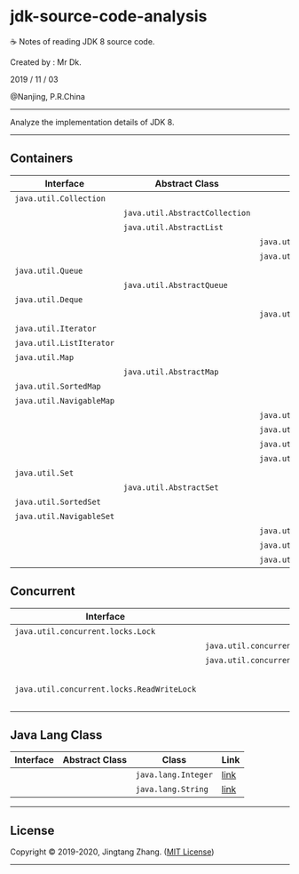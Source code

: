 # jdk-source-code-analysis

☕ Notes of reading JDK 8 source code.

Created by : Mr Dk.

2019 / 11 / 03

@Nanjing, P.R.China

---

Analyze the implementation details of JDK 8.

---

## Containers

| Interface                | Abstract Class                 | Class                       | Link                                                       |
| ------------------------ | ------------------------------ | --------------------------- | ---------------------------------------------------------- |
| `java.util.Collection`   |                                |                             | [link](Interface%20%2d%20java.util.Collection.md)              |
|                          | `java.util.AbstractCollection` |                             | [link](Abstract%20Class%20%2d%20java.util.AbstractCollection.md) |
|                          | `java.util.AbstractList`       |                             | [link](Abstract%20Class%20%2d%20java.util.AbstractList.md)       |
|                          |                                | `java.util.ArrayList`       | [link](Class%20%2d%20java.util.ArrayList.md)                   |
|                          |                                | `java.util.LinkedList`      | [link](Class%20%2d%20java.util.LinkedList.md)                  |
| `java.util.Queue`        |                                |                             | [link](Interface%20%2d%20java.util.Queue.md)                   |
|                          | `java.util.AbstractQueue`      |                             | [link](Abstract%20Class%20%2d%20java.util.AbstractQueue.md)      |
| `java.util.Deque`        |                                |                             | [link](Interface%20%2d%20java.util.Deque.md)                   |
|                          |                                | `java.util.PriorityQueue`   | [link](Class%20%2d%20java.util.PriorityQueue.md)               |
| `java.util.Iterator`     |                                |                             | [link](Interface%20%2d%20java.util.Iterator.md)                |
| `java.util.ListIterator` |                                |                             | [link](Interface%20%2d%20java.util.ListIterator.md)            |
| `java.util.Map`          |                                |                             | [link](Interface%20%2d%20java.util.Map.md)                     |
|                          | `java.util.AbstractMap`        |                             | [link](Abstract%20Class%20%2d%20java.util.AbstractMap.md)        |
| `java.util.SortedMap`    |                                |                             | [link](Interface%20%2d%20java.util.SortedMap.md)               |
| `java.util.NavigableMap` |                                |                             | [link](Interface%20%2d%20java.util.NavigableMap.md)            |
|                          |                                | `java.util.TreeMap`         | [link](Class%20%2d%20java.util.TreeMap.md)                     |
|                          |                                | `java.util.HashMap`         | [link](Class%20%2d%20java.util.HashMap.md)                     |
|                          |                                | `java.util.LinkedHashMap`   | [link](Class%20%2d%20java.util.LinkedHashMap.md)               |
|                          |                                | `java.util.IdentityHashMap` | [link](Class%20%2d%20java.util.IdentityHashMap.md)             |
| `java.util.Set`          |                                |                             | [link](Interface%20%2d%20java.util.Set.md)                     |
|                          | `java.util.AbstractSet`        |                             | [link](Abstract%20Class%20%2d%20java.util.AbstractSet.md)        |
| `java.util.SortedSet`    |                                |                             | [link](Interface%20%2d%20java.util.SortedSet.md)               |
| `java.util.NavigableSet` |                                |                             | [link](Interface%20%2d%20java.util.NavigableSet.md)            |
|                          |                                | `java.util.TreeSet`         | [link](Class%20%2d%20java.util.TreeSet.md)                     |
|                          |                                | `java.util.HashSet`         | [link](Class%20%2d%20java.util.HashSet.md)                     |
|                          |                                | `java.util.LinkedHashSet`   | [link](Class%20%2d%20java.util.LinkedHashSet.md)               |

## Concurrent

| Interface                         | Abstract Class                                           | Class | Link                                                         |
| --------------------------------- | -------------------------------------------------------- | ----- | ------------------------------------------------------------ |
| `java.util.concurrent.locks.Lock` |  |       | [link](Interface%20%2d%20java.util.concurrent.locks.Lock.md) |
|  | `java.util.concurrent.locks.AbstractOwnableSynchronizer` |  | [link](Abstract%20Class%20%2d%20java.util.concurrent.locks.AbstractOwnableSynchronizer.md) |
|  | `java.util.concurrent.locks.AbstractQueuedSynchronizer`  |  | [link](Abstract%20Class%20%2d%20java.util.concurrent.locks.AbstractQueuedSynchronizer.md) |
|  |  | `java.util.concurrent.locks.ReentrantLock` | [link](Class%20%2d%20java.util.concurrent.locks.ReentrantLock.md) |
| `java.util.concurrent.locks.ReadWriteLock` |  |  | [link](Interface%20%2d%20java.util.concurrent.locks.ReadWriteLock.md) |
|  |  | `java.util.concurrent.locks.ReentrantReadWriteLock` | [link](Class%20%2d%20java.util.concurrent.locks.ReentrantReadWriteLock.md) |

## Java Lang Class

| Interface | Abstract Class | Class               | Link                                       |
| --------- | -------------- | ------------------- | ------------------------------------------ |
|           |                | `java.lang.Integer` | [link](Class%20%2d%20java.lang.Integer.md) |
|           |                | `java.lang.String`  | [link](Class%20%2d%20java.lang.String.md)  |

---

## License

Copyright © 2019-2020, Jingtang Zhang. ([MIT License](LICENSE))

---

